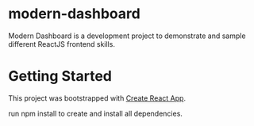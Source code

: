 # modern-dashboard

Modern Dashboard is a development project to demonstrate and sample different ReactJS frontend skills.

# Getting Started

This project was bootstrapped with [Create React App](https://github.com/facebook/create-react-app).

run npm install to create and install all dependencies.
